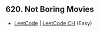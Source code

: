 ## 620. Not Boring Movies

-  [LeetCode](https://leetcode.com/problems/not-boring-movies/) | [LeetCode CH](https://leetcode.cn/problems/not-boring-movies/) (Easy)
